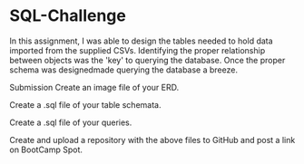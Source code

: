 # SQL-Challenge
In this assignment, I was able to design the tables needed to hold data imported from the supplied CSVs. Identifying the proper relationship between objects was the 'key' to querying the database. Once the proper schema was designedmade querying the database a breeze. 


Submission
Create an image file of your ERD.

Create a .sql file of your table schemata.

Create a .sql file of your queries.

Create and upload a repository with the above files to GitHub and post a link on BootCamp Spot.